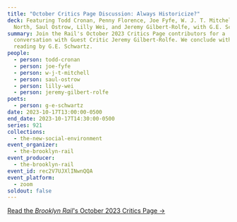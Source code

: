 ```yaml
---
title: "October Critics Page Discussion: Always Historicize?"
deck: Featuring Todd Cronan, Penny Florence, Joe Fyfe, W. J. T. Mitchell, Joseph
  North, Saul Ostrow, Lilly Wei, and Jeremy Gilbert-Rolfe, with G.E. Schwartz
summary: Join the Rail's October 2023 Critics Page contributors for a
  conversation with Guest Critic Jeremy Gilbert-Rolfe. We conclude with a poetry
  reading by G.E. Schwartz.
people:
  - person: todd-cronan
  - person: joe-fyfe
  - person: w-j-t-mitchell
  - person: saul-ostrow
  - person: lilly-wei
  - person: jeremy-gilbert-rolfe
poets:
  - person: g-e-schwartz
date: 2023-10-17T13:00:00-0500
end_date: 2023-10-17T14:30:00-0500
series: 921
collections:
  - the-new-social-environment
event_organizer:
  - the-brooklyn-rail
event_producer:
  - the-brooklyn-rail
event_id: rec2V7UJXlINwnQQA
event_platform:
  - zoom
soldout: false
---
```

[R﻿ead the *Brooklyn Rail*'s October 2023 Critics Page →](https://brooklynrail.org/2023/10/criticspage)